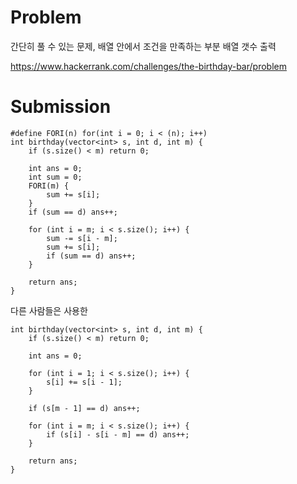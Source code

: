 
Problem
===

간단히 풀 수 있는 문제, 배열 안에서 조건을 만족하는 부분 배열 갯수 출력

https://www.hackerrank.com/challenges/the-birthday-bar/problem

Submission
===

```
#define FORI(n) for(int i = 0; i < (n); i++)
int birthday(vector<int> s, int d, int m) {
	if (s.size() < m) return 0;

	int ans = 0;
	int sum = 0;
	FORI(m) {
		sum += s[i];
	}
	if (sum == d) ans++;

	for (int i = m; i < s.size(); i++) {
		sum -= s[i - m];
		sum += s[i];
		if (sum == d) ans++;
	}

	return ans;
}
```

다른 사람들은 사용한 

```
int birthday(vector<int> s, int d, int m) {
	if (s.size() < m) return 0;

	int ans = 0;

	for (int i = 1; i < s.size(); i++) {
		s[i] += s[i - 1];
	}

	if (s[m - 1] == d) ans++;

	for (int i = m; i < s.size(); i++) {
		if (s[i] - s[i - m] == d) ans++;
	}

	return ans;
}

```
